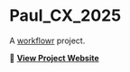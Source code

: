# Paul_CX_2025

A [workflowr][] project.

[workflowr]: https://github.com/workflowr/workflowr

🔗 **[View Project Website](https://mward-lab.github.io/Paul_CX_2025/index.html)**
